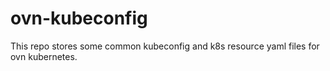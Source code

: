 # ovn-kubeconfig
This repo stores some common kubeconfig and k8s resource
yaml files for ovn kubernetes.
